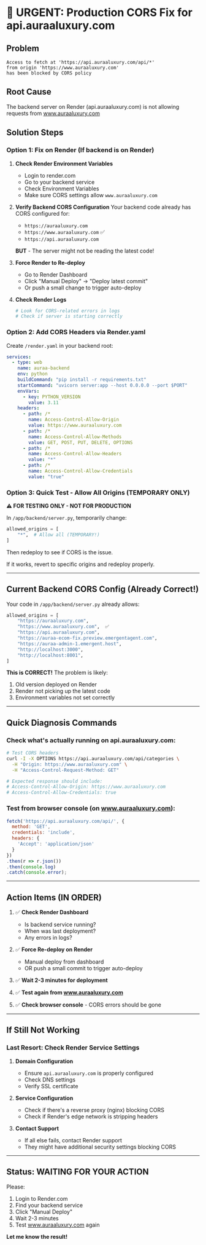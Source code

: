 # 🚨 URGENT: Production CORS Fix for api.auraaluxury.com

## Problem
```
Access to fetch at 'https://api.auraaluxury.com/api/*' 
from origin 'https://www.auraaluxury.com' 
has been blocked by CORS policy
```

## Root Cause
The backend server on Render (api.auraaluxury.com) is not allowing requests from www.auraaluxury.com

## Solution Steps

### Option 1: Fix on Render (If backend is on Render)

1. **Check Render Environment Variables**
   - Login to render.com
   - Go to your backend service
   - Check Environment Variables
   - Make sure CORS settings allow `www.auraaluxury.com`

2. **Verify Backend CORS Configuration**
   Your backend code already has CORS configured for:
   - `https://auraaluxury.com`
   - `https://www.auraaluxury.com` ✅
   - `https://api.auraaluxury.com`
   
   **BUT** - The server might not be reading the latest code!

3. **Force Render to Re-deploy**
   - Go to Render Dashboard
   - Click "Manual Deploy" → "Deploy latest commit"
   - Or push a small change to trigger auto-deploy

4. **Check Render Logs**
   ```bash
   # Look for CORS-related errors in logs
   # Check if server is starting correctly
   ```

### Option 2: Add CORS Headers via Render.yaml

Create `/render.yaml` in your backend root:

```yaml
services:
  - type: web
    name: auraa-backend
    env: python
    buildCommand: "pip install -r requirements.txt"
    startCommand: "uvicorn server:app --host 0.0.0.0 --port $PORT"
    envVars:
      - key: PYTHON_VERSION
        value: 3.11
    headers:
      - path: /*
        name: Access-Control-Allow-Origin
        value: https://www.auraaluxury.com
      - path: /*
        name: Access-Control-Allow-Methods
        value: GET, POST, PUT, DELETE, OPTIONS
      - path: /*
        name: Access-Control-Allow-Headers
        value: "*"
      - path: /*
        name: Access-Control-Allow-Credentials
        value: "true"
```

### Option 3: Quick Test - Allow All Origins (TEMPORARY ONLY)

**⚠️ FOR TESTING ONLY - NOT FOR PRODUCTION**

In `/app/backend/server.py`, temporarily change:

```python
allowed_origins = [
    "*",  # Allow all (TEMPORARY!)
]
```

Then redeploy to see if CORS is the issue.

If it works, revert to specific origins and redeploy properly.

---

## Current Backend CORS Config (Already Correct!)

Your code in `/app/backend/server.py` already allows:

```python
allowed_origins = [
    "https://auraaluxury.com",
    "https://www.auraaluxury.com",  ✅
    "https://api.auraaluxury.com",
    "https://auraa-ecom-fix.preview.emergentagent.com",
    "https://auraa-admin-1.emergent.host",
    "http://localhost:3000",
    "http://localhost:8001",
]
```

**This is CORRECT!** The problem is likely:
1. Old version deployed on Render
2. Render not picking up the latest code
3. Environment variables not set correctly

---

## Quick Diagnosis Commands

### Check what's actually running on api.auraaluxury.com:

```bash
# Test CORS headers
curl -I -X OPTIONS https://api.auraaluxury.com/api/categories \
  -H "Origin: https://www.auraaluxury.com" \
  -H "Access-Control-Request-Method: GET"

# Expected response should include:
# Access-Control-Allow-Origin: https://www.auraaluxury.com
# Access-Control-Allow-Credentials: true
```

### Test from browser console (on www.auraaluxury.com):

```javascript
fetch('https://api.auraaluxury.com/api/', {
  method: 'GET',
  credentials: 'include',
  headers: {
    'Accept': 'application/json'
  }
})
.then(r => r.json())
.then(console.log)
.catch(console.error);
```

---

## Action Items (IN ORDER)

1. ✅ **Check Render Dashboard**
   - Is backend service running?
   - When was last deployment?
   - Any errors in logs?

2. ✅ **Force Re-deploy on Render**
   - Manual deploy from dashboard
   - OR push a small commit to trigger auto-deploy

3. ✅ **Wait 2-3 minutes for deployment**

4. ✅ **Test again from www.auraaluxury.com**

5. ✅ **Check browser console** - CORS errors should be gone

---

## If Still Not Working

### Last Resort: Check Render Service Settings

1. **Domain Configuration**
   - Ensure `api.auraaluxury.com` is properly configured
   - Check DNS settings
   - Verify SSL certificate

2. **Service Configuration**
   - Check if there's a reverse proxy (nginx) blocking CORS
   - Check if Render's edge network is stripping headers

3. **Contact Support**
   - If all else fails, contact Render support
   - They might have additional security settings blocking CORS

---

## Status: WAITING FOR YOUR ACTION

Please:
1. Login to Render.com
2. Find your backend service
3. Click "Manual Deploy"
4. Wait 2-3 minutes
5. Test www.auraaluxury.com again

**Let me know the result!**
